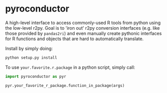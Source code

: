 # pyroconductor

A high-level interface to access commonly-used R tools from python using the low-level r2py. Goal is to 'iron out' r2py conversion interfaces (e.g. like those provided by `pandas2ri`) and even manually create pythonic interfaces for R functions and objects that are hard to automatically translate.

Install by simply doing:

```bash
python setup.py install
```

To use `your.favorite.r.package` in a python script, simply call:

```python
import pyroconductor as pyr

pyr.your_favorite_r_package.function_in_package(args)
```
